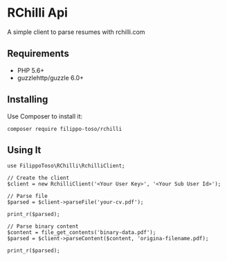 # RChilli Api

A simple client to parse resumes with rchilli.com

## Requirements

- PHP 5.6+
- guzzlehttp/guzzle 6.0+

## Installing

Use Composer to install it:

```
composer require filippo-toso/rchilli
```

## Using It

```
use FilippoToso\RChilli\RchilliClient;

// Create the client
$client = new RchilliClient('<Your User Key>', '<Your Sub User Id>');

// Parse file
$parsed = $client->parseFile('your-cv.pdf');

print_r($parsed);

// Parse binary content
$content = file_get_contents('binary-data.pdf');
$parsed = $client->parseContent($content, 'origina-filename.pdf);

print_r($parsed);
```
